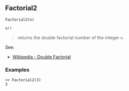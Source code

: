 ## Factorial2

```
Factorial2(n)

n!!
```

> returns the double factorial number of the integer `n`.
 
See:  
* [Wikipedia - Double Factorial](https://en.wikipedia.org/wiki/Factorial#Double_factorial)

### Examples

```
>> Factorial2(3)
3
```